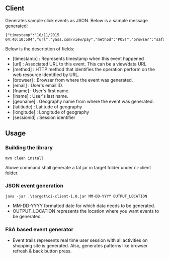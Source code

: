 ## Client
Generates sample click events as JSON. Below is a sample message generated:
```
{"timestamp":"10/11/2015 04:40:10:504","url":"yass.com/view/pay","method":"POST","browser":"safari","email":"roselle.estell@hotmail.com","fname":"Roselle","lname":"Estell","geoname":"Newark","latitude":"40.735657","longitude":"40.735657","sessionid":"686281781"}
```
Below is the description of fields:
* [timestamp] : Represents timestamp when this event happened
* [url] : Associated URL to this event. This can be a view/data URL
* [method] : HTTP method that identifies the operation perform on the web resource identified by URL.
* [browser] : Browser from where the event was generated.
* [email] : User's email ID.
* [fname] : User's first name.
* [lname] : User's last name.
* [geoname] : Geography name from where the event was generated.
* [latitiude] : Latitude of geography
* [longitude] : Longitude of geography
* [sessionid] : Session identifier

## Usage
### Building the library
```
mvn clean install
```
Above command shall generate a fat jar in target folder under ci-client folder. 
### JSON event generation
```
java -jar .\target\ci-client-1.0.jar MM-DD-YYYY OUTPUT_LOCATION
```
* MM-DD-YYYY formatted date for which data needs to be generated.
* OUTPUT_LOCATION represents the location where you want events to be generated.

### FSA based event generator
* Event trails represents real time user session with all activities on shopping site is generated. Also, generates patterns like browser refresh & back button press.